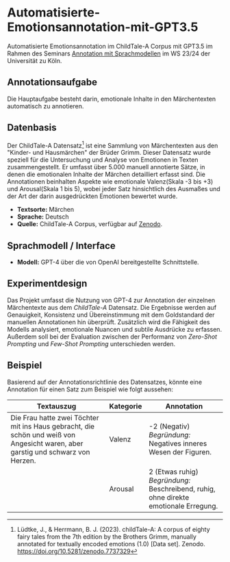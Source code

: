 # Automatisierte-Emotionsannotation-mit-GPT3.5
Automatisierte Emotionsannotation im ChildTale-A Corpus mit GPT3.5 im Rahmen des Seminars [Annotation mit Sprachmodellen]( https://lehre.idh.uni-koeln.de/lehrveranstaltungen/wintersemester-2023-2024/sprachmodelle-1/) im WS 23/24 der Universität zu Köln.


## Annotationsaufgabe
Die Hauptaufgabe besteht darin, emotionale Inhalte in den Märchentexten automatisch zu annotieren.

## Datenbasis
Der ChildTale-A Datensatz[^1] ist eine Sammlung von Märchentexten aus den "Kinder- und Hausmärchen" der Brüder Grimm. Dieser Datensatz wurde speziell für die Untersuchung und Analyse von Emotionen in Texten zusammengestellt. 
Er umfasst über 5.000 manuell annotierte Sätze, in denen die emotionalen Inhalte der Märchen detailliert erfasst sind. Die Annotationen beinhalten Aspekte wie emotionale Valenz(Skala -3 bis +3) und Arousal(Skala 1 bis 5), wobei jeder Satz hinsichtlich des Ausmaßes und der Art der darin ausgedrückten Emotionen bewertet wurde.

- **Textsorte:** Märchen
- **Sprache:** Deutsch
- **Quelle:** ChildTale-A Corpus, verfügbar auf [Zenodo](https://zenodo.org/records/7737329).

[^1]: Lüdtke, J., & Herrmann, B. J. (2023). childTale-A: A corpus of eighty fairy tales from the 7th edition by the Brothers Grimm, manually annotated for textually encoded emotions (1.0) [Data set]. Zenodo. https://doi.org/10.5281/zenodo.7737329


## Sprachmodell / Interface
- **Modell:** GPT-4 über die von OpenAI bereitgestellte Schnittstelle.

## Experimentdesign
Das Projekt umfasst die Nutzung von GPT-4 zur Annotation der einzelnen Märchentexte aus dem *ChildTale-A* Datensatz. 
Die Ergebnisse werden auf Genauigkeit, Konsistenz und Übereinstimmung mit dem Goldstandard der manuellen Annotationen hin überprüft. Zusätzlich wird die Fähigkeit des Modells analysiert, emotionale Nuancen und subtile Ausdrücke zu erfassen. Außerdem soll bei der Evaluation zwischen der Performanz von *Zero-Shot Prompting* und *Few-Shot Prompting* unterschieden werden.

## Beispiel
Basierend auf der Annotationsrichtlinie des Datensatzes, könnte eine Annotation für einen Satz zum Beispiel wie folgt aussehen:

| **Textauszug** | **Kategorie** | **Annotation** |
| --- | --- | --- |
| Die Frau hatte zwei Töchter mit ins Haus gebracht, die schön und weiß von Angesicht waren, aber garstig und schwarz von Herzen. | Valenz | -2 (Negativ) <br> *Begründung:* Negatives inneres Wesen der Figuren. |
|  | Arousal | 2 (Etwas ruhig) <br> *Begründung:* Beschreibend, ruhig, ohne direkte emotionale Erregung. |





